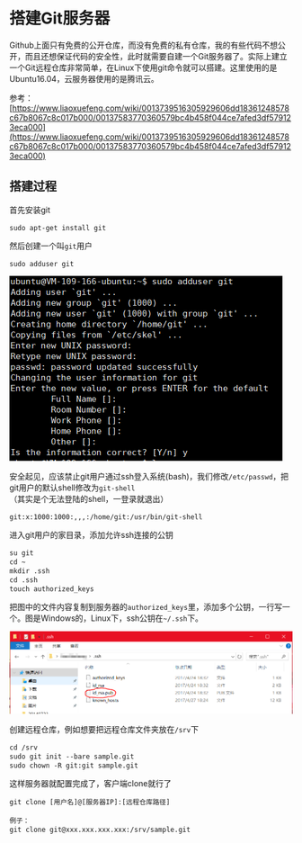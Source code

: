 # 搭建Git服务器

Github上面只有免费的公开仓库，而没有免费的私有仓库，我的有些代码不想公开，而且还想保证代码的安全性，此时就需要自建一个Git服务器了。实际上建立一个Git远程仓库非常简单，在Linux下使用git命令就可以搭建。这里使用的是Ubuntu16.04，云服务器使用的是腾讯云。

参考：[https://www.liaoxuefeng.com/wiki/0013739516305929606dd18361248578c67b8067c8c017b000/00137583770360579bc4b458f044ce7afed3df579123eca000](https://www.liaoxuefeng.com/wiki/0013739516305929606dd18361248578c67b8067c8c017b000/00137583770360579bc4b458f044ce7afed3df579123eca000)

## 搭建过程

首先安装git
```
sudo apt-get install git
```

然后创建一个叫`git`用户
```
sudo adduser git
```

![](res/1.png)

安全起见，应该禁止git用户通过ssh登入系统(bash)，我们修改`/etc/passwd`，把git用户的默认shell修改为`git-shell`（其实是个无法登陆的shell，一登录就退出）

```
git:x:1000:1000:,,,:/home/git:/usr/bin/git-shell
```

进入git用户的家目录，添加允许ssh连接的公钥
```
su git
cd ~
mkdir .ssh
cd .ssh
touch authorized_keys
```

把图中的文件内容复制到服务器的`authorized_keys`里，添加多个公钥，一行写一个。图是Windows的，Linux下，ssh公钥在`~/.ssh`下。

![](res/2.png)

创建远程仓库，例如想要把远程仓库文件夹放在`/srv`下
```
cd /srv
sudo git init --bare sample.git
sudo chown -R git:git sample.git
```

这样服务器就配置完成了，客户端clone就行了
```
git clone [用户名]@[服务器IP]:[远程仓库路径]

例子：
git clone git@xxx.xxx.xxx.xxx:/srv/sample.git
```
